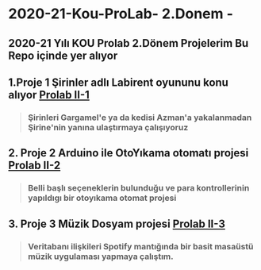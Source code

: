 # 2020-21-Kou-ProLab- 2.Donem -
## 2020-21 Yılı KOU Prolab 2.Dönem Projelerim Bu Repo içinde yer alıyor

 ##  1.Proje 1 Şirinler adlı Labirent oyununu konu alıyor [Prolab II-1](https://github.com/MNMercan/2020-21-Kou-ProLab-2.-D-nem-/tree/master/II-1)
  > ### Şirinleri Gargamel'e ya da kedisi Azman'a yakalanmadan Şirine'nin yanına ulaştırmaya çalışıyoruz
 
 ##  2. Proje 2 Arduino ile OtoYıkama otomatı projesi [Prolab II-2](https://github.com/MNMercan/2020-21-Kou-ProLab-2.-D-nem-/tree/master/II-2)
  > ### Belli başlı seçeneklerin bulunduğu ve para kontrollerinin yapıldıgı bir otoyıkama otomat projesi
   
 ##  3. Proje 3 Müzik Dosyam projesi [Prolab II-3](https://github.com/MNMercan/2020-21-Kou-ProLab-2.-D-nem-/tree/master/II-3)
  > ### Veritabanı ilişkileri Spotify mantığında bir basit masaüstü müzik uygulaması yapmaya çalıştım.
  
